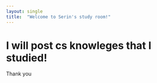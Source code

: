 ```yaml
---
layout: single
title:  "Welcome to Serin's study room!"
---
```


# I will post cs knowleges that I studied!
Thank you
